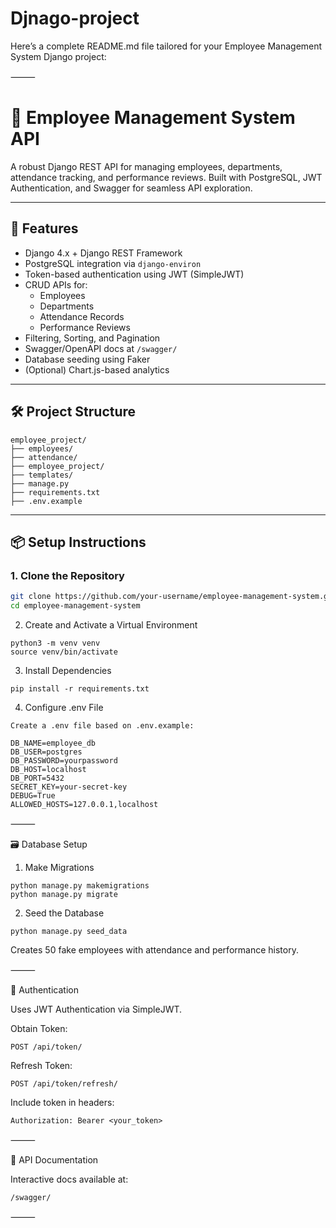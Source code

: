 # Djnago-project

Here’s a complete README.md file tailored for your Employee Management System Django project:

⸻


# 👥 Employee Management System API

A robust Django REST API for managing employees, departments, attendance tracking, and performance reviews. Built with PostgreSQL, JWT Authentication, and Swagger for seamless API exploration.

---

## 🚀 Features

- Django 4.x + Django REST Framework
- PostgreSQL integration via `django-environ`
- Token-based authentication using JWT (SimpleJWT)
- CRUD APIs for:
  - Employees
  - Departments
  - Attendance Records
  - Performance Reviews
- Filtering, Sorting, and Pagination
- Swagger/OpenAPI docs at `/swagger/`
- Database seeding using Faker
- (Optional) Chart.js-based analytics

---

## 🛠️ Project Structure
```
employee_project/
├── employees/
├── attendance/
├── employee_project/
├── templates/
├── manage.py
├── requirements.txt
├── .env.example
```
---

## 📦 Setup Instructions

### 1. Clone the Repository

```bash
git clone https://github.com/your-username/employee-management-system.git
cd employee-management-system
```
2. Create and Activate a Virtual Environment
```
python3 -m venv venv
source venv/bin/activate
```
3. Install Dependencies
```
pip install -r requirements.txt
```
4. Configure .env File
```
Create a .env file based on .env.example:

DB_NAME=employee_db
DB_USER=postgres
DB_PASSWORD=yourpassword
DB_HOST=localhost
DB_PORT=5432
SECRET_KEY=your-secret-key
DEBUG=True
ALLOWED_HOSTS=127.0.0.1,localhost
```

⸻

🗃️ Database Setup

1. Make Migrations
```
python manage.py makemigrations
python manage.py migrate
```
2. Seed the Database
```
python manage.py seed_data
```
Creates 50 fake employees with attendance and performance history.

⸻

🔐 Authentication

Uses JWT Authentication via SimpleJWT.

Obtain Token:
```
POST /api/token/
```
Refresh Token:
```
POST /api/token/refresh/
```
Include token in headers:
```
Authorization: Bearer <your_token>
```

⸻

🧪 API Documentation

Interactive docs available at:
```
/swagger/
```


⸻
